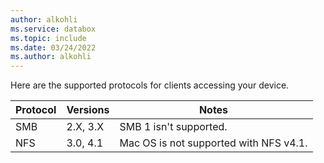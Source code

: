 ```yaml
---
author: alkohli
ms.service: databox  
ms.topic: include
ms.date: 03/24/2022
ms.author: alkohli
---
```


Here are the supported protocols for clients accessing your device.

|**Protocol** |**Versions**   |**Notes**  |
|---------|---------|---------|
|SMB    | 2.X, 3.X      | SMB 1 isn't supported.|
|NFS     |3.0, 4.1        | Mac OS is not supported with NFS v4.1.         |

